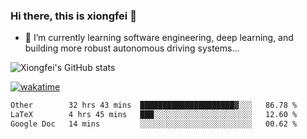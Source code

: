 ### Hi there, this is xiongfei 👋


- 🌱 I’m currently learning software engineering, deep learning, and building more robust autonomous driving systems...

<!--
**X1on9f31/X1on9f31** is a ✨ _special_ ✨ repository because its `README.md` (this file) appears on your GitHub profile.
Here are some ideas to get you started:
-->

![Xiongfei's GitHub stats](https://github-readme-stats.vercel.app/api?username=X1on9f31)


[![wakatime](https://wakatime.com/badge/user/9e8d5516-d162-43e7-9563-87295d455a71.svg)](https://wakatime.com/@9e8d5516-d162-43e7-9563-87295d455a71)

<!--START_SECTION:waka-->

```txt
Other        32 hrs 43 mins  █████████████████████▓░░░   86.78 %
LaTeX        4 hrs 45 mins   ███░░░░░░░░░░░░░░░░░░░░░░   12.60 %
Google Doc   14 mins         ░░░░░░░░░░░░░░░░░░░░░░░░░   00.62 %
```

<!--END_SECTION:waka-->

